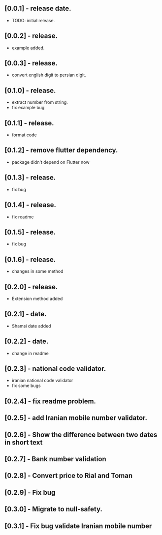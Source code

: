 ## [0.0.1] - release date.

- TODO: initial release.

## [0.0.2] - release.

- example added.

## [0.0.3] - release.

- convert english digit to persian digit.

## [0.1.0] - release.

- extract number from string.
- fix example bug

## [0.1.1] - release.

- format code

## [0.1.2] - remove flutter dependency.

- package didn't depend on Flutter now

## [0.1.3] - release.

- fix bug

## [0.1.4] - release.

- fix readme

## [0.1.5] - release.

- fix bug

## [0.1.6] - release.

- changes in some method

## [0.2.0] - release.

- Extension method added

## [0.2.1] - date.

- Shamsi date added

## [0.2.2] - date.

- change in readme

## [0.2.3] - national code validator.

- iranian national code validator
- fix some bugs

## [0.2.4] - fix readme problem.

## [0.2.5] - add Iranian mobile number validator.

## [0.2.6] - Show the difference between two dates in short text

## [0.2.7] - Bank number validation

## [0.2.8] - Convert price to Rial and Toman

## [0.2.9] - Fix bug

## [0.3.0] - Migrate to null-safety.

## [0.3.1] - Fix bug validate Iranian mobile number 